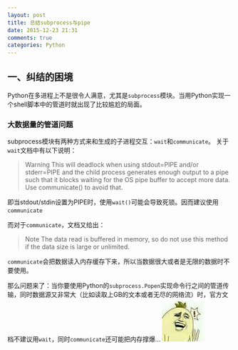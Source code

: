```yaml
---
layout: post
title: 总结subprocess与pipe
date: 2015-12-23 21:31
comments: true
categories: Python
---
```


## 一、纠结的困境

Python在多进程上不是很令人满意，尤其是`subprocess`模块。当用Python实现一个shell脚本中的管道时就出现了比较尴尬的局面。

### 大数据量的管道问题

subprocess模块有两种方式来和生成的子进程交互：`wait`和`communicate`。
关于`wait`文档中有以下说明：
> Warning This will deadlock when using stdout=PIPE and/or stderr=PIPE and the child process generates enough output to a pipe such that it blocks waiting for the OS pipe buffer to accept more data. Use communicate() to avoid that.

即当stdout/stdin设置为PIPE时，使用`wait()`可能会导致死锁。因而建议使用`communicate`

而对于`communicate`，文档又给出：
> Note The data read is buffered in memory, so do not use this method if the data size is large or unlimited.

`communicate`会把数据读入内存缓存下来，所以当数据很大或者是无限的数据时不要使用。

那么问题来了：当你要使用Python的`subprocess.Popen`实现命令行之间的管道传输，同时数据源又非常大（比如读取上GB的文本或者无尽的网络流）时，官方文档不建议用`wait`，同时`communicate`还可能把内存撑爆... ![/images/1.jpg](/images/1.jpg)

